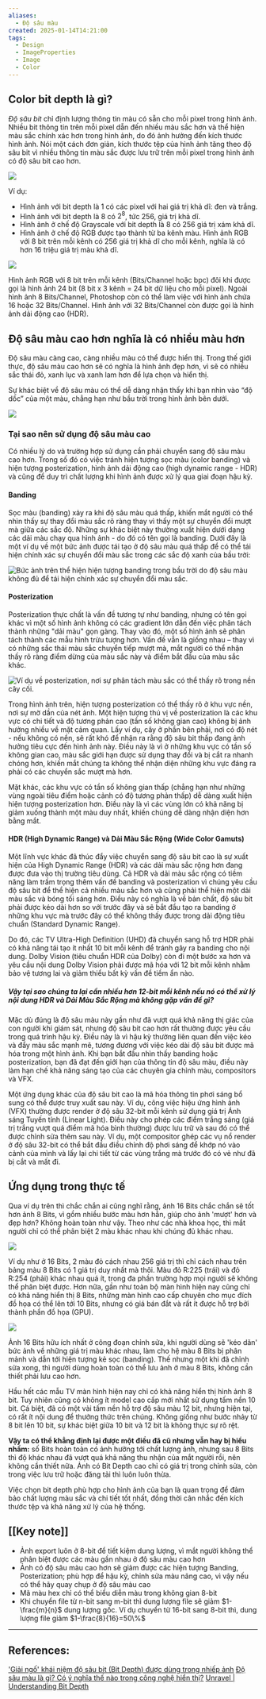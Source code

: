 ```yaml
---
aliases:
  - Độ sâu màu
created: 2025-01-14T14:21:00
tags:
  - Design
  - ImageProperties
  - Image
  - Color
---
```

## Color bit depth là gì?

_Độ sâu bit_ chỉ định lượng thông tin màu có sẵn cho mỗi pixel trong hình ảnh. Nhiều bit thông tin trên mỗi pixel dẫn đến nhiều màu sắc hơn và thể hiện màu sắc chính xác hơn trong hình ảnh, do đó ảnh hưởng đến kích thước hình ảnh. Nói một cách đơn giản, kích thước tệp của hình ảnh tăng theo độ sâu bit vì nhiều thông tin màu sắc được lưu trữ trên mỗi pixel trong hình ảnh có độ sâu bit cao hơn.

![](https://i.imgur.com/nsx6uPd.jpeg)

Ví dụ:
- Hình ảnh với bit depth là 1 có các pixel với hai giá trị khả dĩ: đen và trắng.
- Hình ảnh với bit depth là 8 có $2^8$, tức 256, giá trị khả dĩ.    
- Hình ảnh ở chế độ Grayscale với bit depth là 8 có 256 giá trị xám khả dĩ.    
- Hình ảnh ở chế độ RGB được tạo thành từ ba kênh màu. Hình ảnh RGB với 8 bit trên mỗi kênh có 256 giá trị khả dĩ cho mỗi kênh, nghĩa là có hơn 16 triệu giá trị màu khả dĩ.    

![](https://i.imgur.com/TfPQr9k.png)

Hình ảnh RGB với 8 bit trên mỗi kênh (Bits/Channel hoặc bpc) đôi khi được gọi là hình ảnh 24 bit (8 bit x 3 kênh = 24 bit dữ liệu cho mỗi pixel). Ngoài hình ảnh 8 Bits/Channel, Photoshop còn có thể làm việc với hình ảnh chứa 16 hoặc 32 Bits/Channel. Hình ảnh với 32 Bits/Channel còn được gọi là hình ảnh dải động cao (HDR).

## Độ sâu màu cao hơn nghĩa là có nhiều màu hơn

Độ sâu màu càng cao, càng nhiều màu có thể được hiển thị. Trong thế giới thực, độ sâu màu cao hơn sẽ có nghĩa là hình ảnh đẹp hơn, vì sẽ có nhiều sắc thái đỏ, xanh lục và xanh lam hơn để lựa chọn và hiển thị. 

Sự khác biệt về độ sâu màu có thể dễ dàng nhận thấy khi bạn nhìn vào “độ dốc” của một màu, chẳng hạn như bầu trời trong hình ảnh bên dưới.

![](https://i.imgur.com/J5LvKU0.jpeg)

### Tại sao nên sử dụng độ sâu màu cao

Có nhiều lý do và trường hợp sử dụng cần phải chuyển sang độ sâu màu cao hơn. Trong số đó có việc tránh hiện tượng sọc màu (color banding) và hiện tượng posterization, hình ảnh dải động cao (high dynamic range - HDR) và cũng để duy trì chất lượng khi hình ảnh được xử lý qua giai đoạn hậu kỳ.
#### Banding

Sọc màu (banding) xảy ra khi độ sâu màu quá thấp, khiến mắt người có thể nhìn thấy sự thay đổi màu sắc rõ ràng thay vì thấy một sự chuyển đổi mượt mà giữa các sắc độ. Những sự khác biệt này thường xuất hiện dưới dạng các dải màu chạy qua hình ảnh - do đó có tên gọi là banding. Dưới đây là một ví dụ về một bức ảnh được tái tạo ở độ sâu màu quá thấp để có thể tái hiện chính xác sự chuyển đổi màu sắc trong các sắc độ xanh của bầu trời:

![Bức ảnh trên thể hiện hiện tượng banding trong bầu trời do độ sâu màu không đủ để tái hiện chính xác sự chuyển đổi màu sắc.](https://i.imgur.com/PxyGoJN.jpeg)

#### Posterization

Posterization thực chất là vấn đề tương tự như banding, nhưng có tên gọi khác vì một số hình ảnh không có các gradient lớn dẫn đến việc phân tách thành những "dải màu" gọn gàng. Thay vào đó, một số hình ảnh sẽ phân tách thành các mẫu hình trừu tượng hơn. Vấn đề vẫn là giống nhau – thay vì có những sắc thái màu sắc chuyển tiếp mượt mà, mắt người có thể nhận thấy rõ ràng điểm dừng của màu sắc này và điểm bắt đầu của màu sắc khác.

![Ví dụ về posterization, nơi sự phân tách màu sắc có thể thấy rõ trong nền cây cối.](https://i.imgur.com/tLGeMIB.jpeg)

Trong hình ảnh trên, hiện tượng posterization có thể thấy rõ ở khu vực nền, nơi sự mờ dần của nét ảnh. Một hiện tượng thú vị về posterization là các khu vực có chi tiết và độ tương phản cao (tần số không gian cao) không bị ảnh hưởng nhiều về mặt cảm quan. Lấy ví dụ, cây ở phần bên phải, nơi có độ nét - nếu không có nền, sẽ rất khó để nhận ra rằng độ sâu bit thấp đang ảnh hưởng tiêu cực đến hình ảnh này. Điều này là vì ở những khu vực có tần số không gian cao, màu sắc giới hạn được sử dụng thay đổi và bị cắt ra nhanh chóng hơn, khiến mắt chúng ta không thể nhận diện những khu vực đáng ra phải có các chuyển sắc mượt mà hơn.

Mặt khác, các khu vực có tần số không gian thấp (chẳng hạn như những vùng ngoài tiêu điểm hoặc cảnh có độ tương phản thấp) dễ dàng xuất hiện hiện tượng posterization hơn. Điều này là vì các vùng lớn có khả năng bị giảm xuống thành một màu duy nhất, khiến chúng dễ dàng nhận diện hơn bằng mắt.

#### HDR (High Dynamic Range) và Dải Màu Sắc Rộng (Wide Color Gamuts)  

Một lĩnh vực khác đã thúc đẩy việc chuyển sang độ sâu bit cao là sự xuất hiện của High Dynamic Range (HDR) và các dải màu sắc rộng hơn đang được đưa vào thị trường tiêu dùng. Cả HDR và dải màu sắc rộng có tiềm năng làm trầm trọng thêm vấn đề banding và posterization vì chúng yêu cầu độ sâu bit để thể hiện cả nhiều màu sắc hơn và cũng phải thể hiện một dải màu sắc và bóng tối sáng hơn. Điều này có nghĩa là về bản chất, độ sâu bit phải được kéo dài hơn so với trước đây và sẽ bắt đầu tạo ra banding ở những khu vực mà trước đây có thể không thấy được trong dải động tiêu chuẩn (Standard Dynamic Range).

Do đó, các TV Ultra-High Definition (UHD) đã chuyển sang hỗ trợ HDR phải có khả năng tái tạo ít nhất 10 bit mỗi kênh để tránh gây ra banding cho nội dung. Dolby Vision (tiêu chuẩn HDR của Dolby) còn đi một bước xa hơn và yêu cầu nội dung Dolby Vision phải được mã hóa với 12 bit mỗi kênh nhằm bảo vệ tương lai và giảm thiểu bất kỳ vấn đề tiềm ẩn nào.

##### Vậy tại sao chúng ta lại cần nhiều hơn 12-bit mỗi kênh nếu nó có thể xử lý nội dung HDR và Dải Màu Sắc Rộng mà không gặp vấn đề gì? 

Mặc dù đúng là độ sâu màu này gần như đã vượt quá khả năng thị giác của con người khi giám sát, nhưng độ sâu bit cao hơn rất thường được yêu cầu trong quá trình hậu kỳ. Điều này là vì hậu kỳ thường liên quan đến việc kéo và đẩy màu sắc mạnh mẽ, tương đương với việc kéo dài độ sâu bit được mã hóa trong một hình ảnh. Khi bạn bắt đầu nhìn thấy banding hoặc posterization, bạn đã đạt đến giới hạn của thông tin độ sâu màu, điều này làm hạn chế khả năng sáng tạo của các chuyên gia chỉnh màu, compositors và VFX.

Một ứng dụng khác của độ sâu bit cao là mã hóa thông tin phơi sáng bổ sung có thể được truy xuất sau này. Ví dụ, công việc hiệu ứng hình ảnh (VFX) thường được render ở độ sâu 32-bit mỗi kênh sử dụng giá trị Ánh sáng Tuyến tính (Linear Light). Điều này cho phép các điểm trắng sáng (giá trị trắng vượt quá điểm mã hóa bình thường) được lưu trữ và sau đó có thể được chỉnh sửa thêm sau này. Ví dụ, một compositor ghép các vụ nổ render ở độ sâu 32-bit có thể bắt đầu điều chỉnh độ phơi sáng để khớp nó vào cảnh của mình và lấy lại chi tiết từ các vùng trắng mà trước đó có vẻ như đã bị cắt và mất đi.

## Ứng dụng trong thực tế

Qua ví dụ trên thì chắc chắn ai cũng nghĩ rằng, ảnh 16 Bits chắc chắn sẽ tốt hơn ảnh 8 Bits, vì gồm nhiều bước màu hơn hẳn, giúp cho ảnh 'mượt' hơn và đẹp hơn? Không hoàn toàn như vậy. Theo như các nhà khoa học, thì mắt người chỉ có thể phân biệt 2 màu khác nhau khi chúng đủ khác nhau.

![](https://i.imgur.com/GylDimp.jpeg)

Ví dụ như ở 16 Bits, 2 màu đỏ cách nhau 256 giá trị thì chỉ cách nhau trên bảng màu 8 Bits có 1 giá trị duy nhất mà thôi. Màu đỏ R:225 (trái) và đỏ R:254 (phải) khác nhau quá ít, trong đa phần trường hợp mọi người sẽ không thể phân biệt được. Hơn nữa, gần như toàn bộ màn hình hiện nay cũng chỉ có khả năng hiển thị 8 Bits, những màn hình cao cấp chuyên cho mục đích đồ họa có thể lên tới 10 Bits, nhưng có giá bán đắt và rất ít được hỗ trợ bởi thành phần đồ họa (GPU).

![](https://i.imgur.com/HJMDwUd.jpeg)

Ảnh 16 Bits hữu ích nhất ở công đoạn chỉnh sửa, khi người dùng sẽ 'kéo dãn' bức ảnh về những giá trị màu khác nhau, làm cho hệ màu 8 Bits bị phân mảnh và dẫn tới hiện tượng kẻ sọc (banding). Thế nhưng một khi đã chỉnh sửa xong, thì người dùng hoàn toàn có thể lưu ảnh ở màu 8 Bits, không cần thiết phải lưu cao hơn.

Hầu hết các mẫu TV màn hình hiện nay chỉ có khả năng hiển thị hình ảnh 8 bit. Tuy nhiên cũng có không ít model cao cấp mới nhất sử dụng tấm nền 10 bit. Cá biệt, đã có một vài tấm nền hỗ trợ độ sâu màu 12 bit, nhưng hiện tại, có rất ít nội dung để thưởng thức trên chúng. Không giống như bước nhảy từ 8 bit lên 10 bit, sự khác biệt giữa 10 bit và 12 bit là không thực sự rõ rệt.

**Vậy ta có thể khẳng định lại được một điều đã cũ nhưng vẫn hay bị hiểu nhầm:** số Bits hoàn toàn có ảnh hưởng tới chất lượng ảnh, nhưng sau 8 Bits thì độ khác nhau đã vượt quá khả năng thu nhận của mắt người rồi, nên không cần thiết nữa. Ảnh có Bit Depth cao chỉ có giá trị trong chỉnh sửa, còn trong việc lưu trữ hoặc đăng tải thì luôn luôn thừa.

Việc chọn bit depth phù hợp cho hình ảnh của bạn là quan trọng để đảm bảo chất lượng màu sắc và chi tiết tốt nhất, đồng thời cân nhắc đến kích thước tệp và khả năng xử lý của hệ thống.

## [[Key note]]

- Ảnh export luôn ở 8-bit để tiết kiệm dung lượng, vì mắt người không thể phân biệt được các màu gần nhau ở độ sâu màu cao hơn
- Ảnh có độ sâu màu cao hơn sẽ giảm được các hiện tượng Banding, Posterization; phù hợp để hậu kỳ, chỉnh sửa màu nâng cao, vì vậy nếu có thể hãy quay chụp ở độ sâu màu cao
- Mã màu hex chỉ có thể biểu diễn màu trong không gian 8-bit
- Khi chuyển file từ n-bit sang m-bit thì dung lượng file sẽ giảm $1-\frac{m}{n}$ dung lượng gốc. Ví dụ chuyển từ 16-bit sang 8-bit thì, dung lượng file giảm $1-\frac{8}{16}=50\%$


---
## References:

['Giải ngố' khái niệm độ sâu bit (Bit Depth) được dùng trong nhiếp ảnh](https://genk.vn/giai-ngo-khai-niem-do-sau-bit-bit-depth-duoc-dung-trong-nhiep-anh-20190724210627819.chn)
[Độ sâu màu là gì? Có ý nghĩa thế nào trong công nghệ hiển thị?](https://quantrimang.com/cong-nghe/do-sau-mau-la-gi-182177)
[Unravel | Understanding Bit Depth](https://www.unravel.com.au/understanding-bit-color-depth)